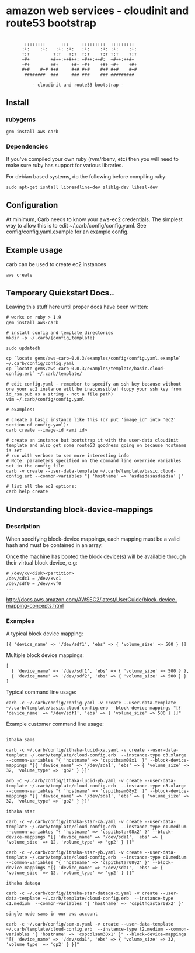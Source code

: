 # amazon web services - cloudinit and route53 bootstrap

```
      
       ::::::::      :::     :::::::::  :::::::::  
      :+:    :+:   :+: :+:   :+:    :+: :+:    :+: 
      +:+         +:+   +:+  +:+    +:+ +:+    +:+ 
      +#+        +#++:++#++: +#++:++#:  +#++:++#+  
      +#+        +#+     +#+ +#+    +#+ +#+    +#+ 
      #+#    #+# #+#     #+# #+#    #+# #+#    #+# 
       ########  ###     ### ###    ### #########  
      
          - cloudinit and route53 bootstrap -

```

## Install

### rubygems

```
gem install aws-carb
```

### Dependencies

If you've compiled your own ruby (rvm/rbenv, etc) then you will need to make sure ruby has support for various libraries.

For debian based systems, do the following before compiling ruby:
```
sudo apt-get isntall libreadline-dev zlib1g-dev libssl-dev
```

## Configuration

At minimum, Carb needs to know your aws-ec2 credentials. The simplest way to allow this is to edit ~/.carb/config/config.yaml. See config/config.yaml.example for an example config.


## Example usage

carb can be used to create ec2 instances

```
aws create
```


## Temporary Quickstart Docs..

Leaving this stuff here until proper docs have been written:

```
# works on ruby > 1.9 
gem install aws-carb

# install config and template directories
mkdir -p ~/.carb/{config,template}

sudo updatedb

cp `locate gems/aws-carb-0.0.3/examples/config/config.yaml.example`  ~/.carb/config/config.yaml
cp `locate gems/aws-carb-0.0.3/examples/template/basic.cloud-config.erb` ~/.carb/template/

# edit config.yaml - remember to specify an ssh key because without one your ec2 instance will be inaccessible! (copy your ssh key from id_rsa.pub as a string - not a file path)
vim ~/.carb/config/config.yaml

# examples:

# create a basic instance like this (or put 'image_id' into 'ec2' section of config.yaml):
carb create --image-id <ami id>

# create an instance but bootstrap it with the user-data cloudinit template and also get some route53 goodness going on because hostname is set
# run with verbose to see more interesting info
# Note: parameters specified on the command line override variables set in the config file
carb -v create --user-data-template ~/.carb/template/basic.cloud-config.erb --common-variables "{ 'hostname' => 'asdasdasasdasdsa' }"

# list all the ec2 options:
carb help create

```

## Understanding block-device-mappings

### Description

When specifying block-device mappings, each mapping must be a valid hash and must be contained in an array.

Once the machine has booted the block device(s) will be available through their virtual block device, e.g:

```
# /dev/xv<disk><partition>
/dev/sdc1 = /dev/xvc1
/dev/sdf0 = /dev/xvf0
...
```

http://docs.aws.amazon.com/AWSEC2/latest/UserGuide/block-device-mapping-concepts.html

### Examples

A typical block device mapping:

```
[{ 'device_name' => '/dev/sdf1', 'ebs' => { 'volume_size' => 500 } }]
```

Multiple block device mappings:
```
[
  { 'device_name' => '/dev/sdf1', 'ebs' => { 'volume_size' => 500 } },
  { 'device_name' => '/dev/sdf2', 'ebs' => { 'volume_size' => 500 } }
]
```

Typical command line usage:
```
carb -c ~/.carb/config/config.yaml -v create --user-data-template ~/.carb/template/basic.cloud-config.erb --block-device-mappings "[{ 'device_name' => '/dev/sdf1', 'ebs' => { 'volume_size' => 500 } }]"
```

Example customer command line usage:
```

ithaka sams

carb -c ~/.carb/config/ithaka-lucid-xa.yaml -v create --user-data-template ~/.carb/template/cloud-config.erb  --instance-type c3.xlarge --common-variables "{ 'hostname' => 'cspithsam08x1' }" --block-device-mappings "[{ 'device_name' => '/dev/sda1', 'ebs' => { 'volume_size' => 32, 'volume_type' => 'gp2' } }]"

arb -c ~/.carb/config/ithaka-lucid-yb.yaml -v create --user-data-template ~/.carb/template/cloud-config.erb  --instance-type c3.xlarge --common-variables "{ 'hostname' => 'cspithsam08y2' }" --block-device-mappings "[{ 'device_name' => '/dev/sda1', 'ebs' => { 'volume_size' => 32, 'volume_type' => 'gp2' } }]"

ithaka star

carb -c ~/.carb/config/ithaka-star-xa.yaml -v create --user-data-template ~/.carb/template/cloud-config.erb  --instance-type c1.medium --common-variables "{ 'hostname' => 'cspithstar08x2' }" --block-device-mappings "[{ 'device_name' => '/dev/sda1', 'ebs' => { 'volume_size' => 12, 'volume_type' => 'gp2' } }]"

carb -c ~/.carb/config/ithaka-star-yb.yaml -v create --user-data-template ~/.carb/template/cloud-config.erb  --instance-type c1.medium --common-variables "{ 'hostname' => 'cspithstar08y2' }" --block-device-mappings "[{ 'device_name' => '/dev/sda1', 'ebs' => { 'volume_size' => 12, 'volume_type' => 'gp2' } }]"

ithaka dataqa

carb -c ~/.carb/config/ithaka-star-dataqa-x.yaml -v create --user-data-template ~/.carb/template/cloud-config.erb  --instance-type c1.medium  --common-variables "{ 'hostname' => 'cspithqastar08x2' }"

single node sams in our aws account

carb -c ~/.carb/config/sem-x.yaml -v create --user-data-template ~/.carb/template/cloud-config.erb  --instance-type t2.medium --common-variables "{ 'hostname' => 'cspcolsam30x1' }" --block-device-mappings "[{ 'device_name' => '/dev/sda1', 'ebs' => { 'volume_size' => 32, 'volume_type' => 'gp2' } }]"



```


